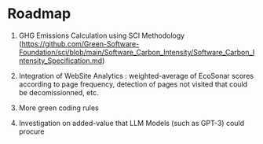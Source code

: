 # Roadmap

1) GHG Emissions Calculation using SCI Methodology (https://github.com/Green-Software-Foundation/sci/blob/main/Software_Carbon_Intensity/Software_Carbon_Intensity_Specification.md)

2) Integration of WebSite Analytics : weighted-average of EcoSonar scores according to page frequency, detection of pages not visited that could be decomissionned, etc.

3) More green coding rules

4) Investigation on added-value that LLM Models (such as GPT-3) could procure
